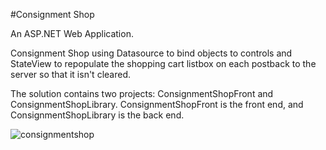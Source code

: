 #Consignment Shop

An ASP.NET Web Application.

Consignment Shop using Datasource to bind objects to controls and StateView to repopulate the shopping cart listbox on each postback to the server so that it isn't cleared.

The solution contains two projects: ConsignmentShopFront and ConsignmentShopLibrary.
ConsignmentShopFront is the front end, and ConsignmentShopLibrary is the back end.


![consignmentshop](https://user-images.githubusercontent.com/10501925/37849563-78198ae8-2ed8-11e8-90f3-7c34849bd108.jpg)
